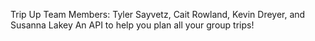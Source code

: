 Trip Up
Team Members: Tyler Sayvetz, Cait Rowland, Kevin Dreyer, and Susanna Lakey
An API to help you plan all your group trips!
